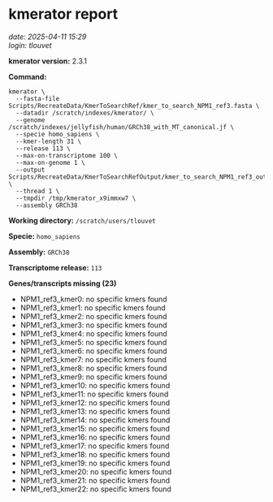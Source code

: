 # kmerator report
*date: 2025-04-11 15:29*  
*login: tlouvet*

**kmerator version:** 2.3.1

**Command:**

```
kmerator \
  --fasta-file Scripts/RecreateData/KmerToSearchRef/kmer_to_search_NPM1_ref3.fasta \
  --datadir /scratch/indexes/kmerator/ \
  --genome /scratch/indexes/jellyfish/human/GRCh38_with_MT_canonical.jf \
  --specie homo_sapiens \
  --kmer-length 31 \
  --release 113 \
  --max-on-transcriptome 100 \
  --max-on-genome 1 \
  --output Scripts/RecreateData/KmerToSearchRefOutput/kmer_to_search_NPM1_ref3_output \
  --thread 1 \
  --tmpdir /tmp/kmerator_x9immxw7 \
  --assembly GRCh38
```

**Working directory:** `/scratch/users/tlouvet`

**Specie:** `homo_sapiens`

**Assembly:** `GRCh38`

**Transcriptome release:** `113`



**Genes/transcripts missing (23)**

- NPM1_ref3_kmer0: no specific kmers found
- NPM1_ref3_kmer1: no specific kmers found
- NPM1_ref3_kmer2: no specific kmers found
- NPM1_ref3_kmer3: no specific kmers found
- NPM1_ref3_kmer4: no specific kmers found
- NPM1_ref3_kmer5: no specific kmers found
- NPM1_ref3_kmer6: no specific kmers found
- NPM1_ref3_kmer7: no specific kmers found
- NPM1_ref3_kmer8: no specific kmers found
- NPM1_ref3_kmer9: no specific kmers found
- NPM1_ref3_kmer10: no specific kmers found
- NPM1_ref3_kmer11: no specific kmers found
- NPM1_ref3_kmer12: no specific kmers found
- NPM1_ref3_kmer13: no specific kmers found
- NPM1_ref3_kmer14: no specific kmers found
- NPM1_ref3_kmer15: no specific kmers found
- NPM1_ref3_kmer16: no specific kmers found
- NPM1_ref3_kmer17: no specific kmers found
- NPM1_ref3_kmer18: no specific kmers found
- NPM1_ref3_kmer19: no specific kmers found
- NPM1_ref3_kmer20: no specific kmers found
- NPM1_ref3_kmer21: no specific kmers found
- NPM1_ref3_kmer22: no specific kmers found
